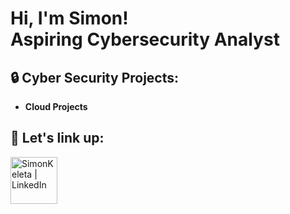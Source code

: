 <h1>Hi, I'm Simon! <br/> Aspiring Cybersecurity Analyst</h1>

<h2> 🔒 Cyber Security Projects:</h2>

- <b>Cloud Projects</b>


<h2> 🔗 Let's link up:</h2>


[<img align="left" alt="SimonKeleta | LinkedIn" width="75px" src="https://static.vecteezy.com/system/resources/previews/018/930/587/original/linkedin-logo-linkedin-icon-transparent-free-png.png" />][linkedin]

[linkedin]: www.linkedin.com/in/simonkeleta
